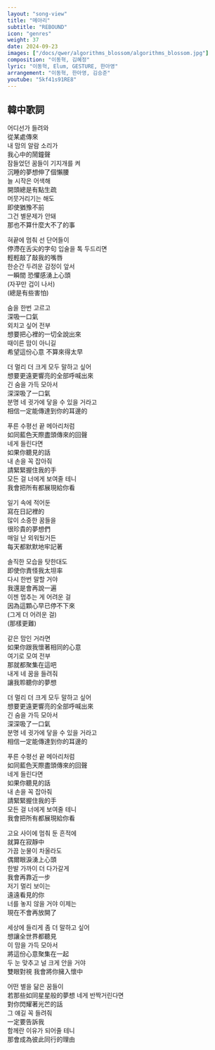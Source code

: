 ```yaml
---
layout: "song-view"
title: "메아리"
subtitle: "REBOUND"
icon: "genres"
weight: 37
date: 2024-09-23
images: ["/docs/qwer/algorithms_blossom/algorithms_blossom.jpg"]
composition: "이동혁, 김혜정"
lyric: "이동혁, Elum, GESTURE, 한아영"
arrangement: "이동혁, 한아영, 김승준"
youtube: "5kf41s91RE8"
---
```


## 韓中歌詞

어디선가 들려와  
從某處傳來  
내 맘의 알람 소리가  
我心中的鬧鐘聲  
잠들었던 꿈들이 기지개를 켜  
沉睡的夢想伸了個懶腰  
늘 시작은 어색해  
開頭總是有點生疏  
머뭇거리기는 해도  
即使猶豫不前  
그건 별문제가 안돼  
那也不算什麼大不了的事  

혀끝에 멈춰 선 단어들이  
停滯在舌尖的字句
입술을 톡 두드리면  
輕輕敲了敲我的嘴唇  
한순간 두려운 감정이 앞서  
一瞬間 恐懼感湧上心頭  
(자꾸만 겁이 나서)  
(總是有些害怕)  

숨을 한번 고르고  
深吸一口氣  
외치고 싶어 전부  
想要把心裡的一切全說出來  
때이른 맘이 아니길  
希望這份心意 不算來得太早  

더 멀리 더 크게 모두 말하고 싶어  
想要更遠更響亮的全部呼喊出來  
긴 숨을 가득 모아서  
深深吸了一口氣  
분명 네 귓가에 닿을 수 있을 거라고  
相信一定能傳達到你的耳邊的  

푸른 수평선 끝 메아리처럼  
如同藍色天際盡頭傳來的回聲  
네게 들린다면  
如果你聽見的話  
내 손을 꼭 잡아줘  
請緊緊握住我的手  
모든 걸 너에게 보여줄 테니  
我會把所有都展現給你看  

일기 속에 적어둔  
寫在日記裡的  
많이 소중한 꿈들을  
很珍貴的夢想們  
매일 난 외워뒀거든  
每天都默默地牢記著  

솔직한 모습을 탓한대도  
即使你責怪我太坦率  
다시 한번 말할 거야  
我還是會再說一遍  
이젠 멈추는 게 어려운 걸  
因為這顆心早已停不下來  
(그게 더 어려운 걸)  
(那樣更難)  

같은 맘인 거라면  
如果你跟我懷著相同的心意  
여기로 모여 전부  
那就都聚集在這吧  
내게 네 꿈을 들려줘  
讓我聆聽你的夢想  

더 멀리 더 크게 모두 말하고 싶어  
想要更遠更響亮的全部呼喊出來  
긴 숨을 가득 모아서  
深深吸了一口氣  
분명 네 귓가에 닿을 수 있을 거라고  
相信一定能傳達到你的耳邊的  

푸른 수평선 끝 메아리처럼  
如同藍色天際盡頭傳來的回聲  
네게 들린다면  
如果你聽見的話  
내 손을 꼭 잡아줘  
請緊緊握住我的手  
모든 걸 너에게 보여줄 테니  
我會把所有都展現給你看  

고요 사이에 멈춰 둔 흔적에  
就算在寂靜中  
가끔 눈물이 차올라도  
偶爾眼淚湧上心頭  
한발 가까이 더 다가갈게  
我會再靠近一步  
저기 멀리 보이는  
遠遠看見的你  
너를 놓지 않을 거야 이제는  
現在不會再放開了  

세상에 들리게 좀 더 말하고 싶어  
想讓全世界都聽見  
이 맘을 가득 모아서  
將這份心意聚集在一起  
두 눈 맞추고 널 크게 안을 거야  
雙眼對視 我會將你擁入懷中  

어떤 별을 닮은 꿈들이  
若那些如同星星般的夢想
네게 반짝거린다면  
對你閃耀著光芒的話  
그 얘길 꼭 들려줘  
一定要告訴我  
함께란 이유가 되어줄 테니  
那會成為彼此同行的理由  

